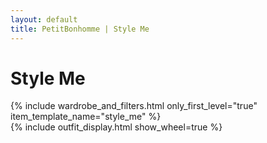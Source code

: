 ```yaml
---
layout: default
title: PetitBonhomme | Style Me
---
```


<h1>Style Me</h1>

<div id="style-me-wrap">
  {% include wardrobe_and_filters.html only_first_level="true" item_template_name="style_me" %}
  <div id="style-me-outfit">
    {% include outfit_display.html show_wheel=true %}
  </div>
</div>

<script>
    {% include outfit_display_setup.js %}
    function showWheel(stack) {}
    function hideWheel(stack) {}

    function generateId(str) {
        return str.trim().toLowerCase().replace(/\s+/g, '-').replace(/[^a-z0-9\-]/g, '');
    }

    const outfitStack = document.querySelector('.outfit-stack');
    const wheel = document.querySelector('.wheel');
    const selectedItems = [];

    function updateWheelAngles() {
        const wheelLinks = wheel.querySelectorAll('.outfit-wheel-item-image-wrap');
        const angle = 360 / selectedItems.length;

        wheelLinks.forEach((link, index) => {
            link.style.setProperty('--angle', `${index * angle}deg`);
        });
    }

    function toggleItemSelection(item) {
        const itemName = item.dataset.name;
        const itemId = generateId(itemName);
        
        if (selectedItems.includes(itemName)) {
            selectedItems.splice(selectedItems.indexOf(itemName), 1);
            
            const existingImg = outfitStack.querySelector(`img[data-item-id="${itemId}"]`);
            if (existingImg) outfitStack.removeChild(existingImg);
    
            const existingWheelItem = wheel.querySelector(`a[data-item-id="${itemId}"]`);
            if (existingWheelItem) wheel.removeChild(existingWheelItem);
    
        } else {
            selectedItems.push(itemName);
            
            const img = document.createElement('img');
            img.src = item.dataset.wornImage;
            img.alt = itemName;
            img.className = 'outfit-item-image';
            img.style.zIndex = item.dataset.zIndex;
            img.setAttribute('data-item-id', itemId);
            outfitStack.prepend(img);
    
            
            const wheelLink = document.createElement('a');
            wheelLink.className = 'outfit-wheel-item-image-wrap';
            wheelLink.setAttribute('data-item-id', itemId);
    
            const wheelDiv = document.createElement('div');
            Object.keys(item.dataset).forEach(key => {
                wheelDiv.dataset[key] = item.dataset[key];
            });
            wheelDiv.addEventListener("click", function () {toggleItemSelection(this)});
            const wheelImg = document.createElement('img');
            wheelImg.src = item.dataset.image;
            wheelImg.alt = itemName;
            wheelImg.className = 'outfit-wheel-item-image';
    
            wheelDiv.appendChild(wheelImg);
            wheelLink.appendChild(wheelDiv);
            wheel.appendChild(wheelLink);
        }
        
        updateWheelAngles();
    }

    document.addEventListener('DOMContentLoaded', function () {
        const stackItems = document.querySelectorAll('#style-me-outfit .outfit-item-image');
        stackItems.forEach((item) => {
            item.style.zIndex = (parseInt(window.getComputedStyle(item).zIndex, 10) || 0) + 20;
        });

        const collapsWardrobe = document.querySelectorAll(".category-title.collapsible-header");
        collapsWardrobe.forEach(function (e) {
            e.classList.toggle("collapsed");
            e.nextElementSibling.classList.toggle("hidden");
            
        });

        function filterWardrobeItems() {
        const selectedBrands = Array.from(document.querySelectorAll('.brand-checkbox-wrap input:checked'))
                                   .map(input => input.value.toLowerCase());
        const selectedColors = Array.from(document.querySelectorAll('.color-selector.selected'))
                                   .map(colorEl => colorEl.dataset.color.toLowerCase());
        
        const wardrobeItems = document.querySelectorAll('.wardrobe-item');
        
        wardrobeItems.forEach(item => {
          const itemBrand = item.dataset.brand.toLowerCase();
          const itemColors = item.dataset.colors.toLowerCase().split(" ");
          
          const brandMatch = selectedBrands.length === 0 || selectedBrands.includes(itemBrand);
          const colorMatch = selectedColors.length === 0 || itemColors.some(color => selectedColors.includes(color));
        
          if (brandMatch && colorMatch) {
            item.style.display = '';
          } else {
            item.style.display = 'none';
          }
        });
        
        const categoryWraps = document.querySelectorAll('.category-wrap');
          categoryWraps.forEach(categoryWrap => {
          const visibleItems = categoryWrap.querySelectorAll('.wardrobe-item:not([style*="display: none"])');
          categoryWrap.style.display = visibleItems.length > 0 ? '' : 'none';
        });
        }
    });
</script>